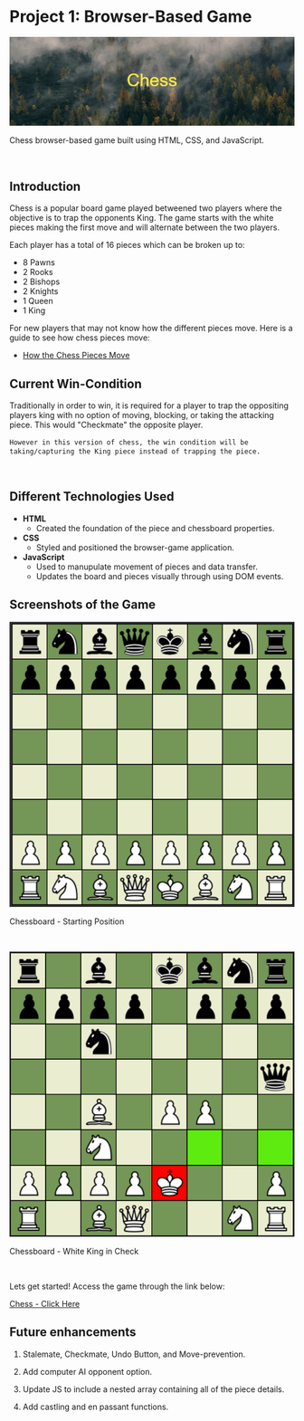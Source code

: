 # Project 1: Browser-Based Game
![Banner](img/banner.png)
<!-- <img src="https://imgur.com/a/3mgaBHy"/> -->

Chess browser-based game built using HTML, CSS, and JavaScript.

<br>

## Introduction
Chess is a popular board game played betweened two players where the objective is to trap the opponents King. The game starts with the white pieces making the first move and will alternate between the two players.

Each player has a total of 16 pieces which can be broken up to:
- 8 Pawns
- 2 Rooks
- 2 Bishops
- 2 Knights
- 1 Queen
- 1 King

For new players that may not know how the different pieces move.  Here is a guide to see how chess pieces move:
* [How the Chess Pieces Move](https://www.chessable.com/blog/how-the-chess-pieces-move/#:~:text=It%20can%20move%20horizontally%2C%20vertically,the%20same%20square%20as%20another.)


## Current Win-Condition
Traditionally in order to win, it is required for a player to trap the oppositing players king with no option of moving, blocking, or taking the attacking piece. This would "Checkmate" the opposite player.

    However in this version of chess, the win condition will be taking/capturing the King piece instead of trapping the piece.

<br>

## Different Technologies Used
- <b>HTML</b>
    * Created the foundation of the piece and chessboard properties.
- <b>CSS</b>
    * Styled and positioned the browser-game application.
- <b>JavaScript</b>
    * Used to manupulate movement of pieces and data transfer.
    * Updates the board and pieces visually through using DOM events.

## Screenshots of the Game
![Chessboard](img/Chessboard.png)

Chessboard - Starting Position

<br>

![King in Check](img/inCheck.png)

Chessboard - White King in Check

<br>

Lets get started!
Access the game through the link below:

[Chess - Click Here](https://edwinhawkyu.github.io/Chess/)


## Future enhancements
1. Stalemate, Checkmate, Undo Button, and Move-prevention.

2. Add computer AI opponent option.

3. Update JS to include a nested array containing all of the piece details.

4. Add castling and en passant functions.